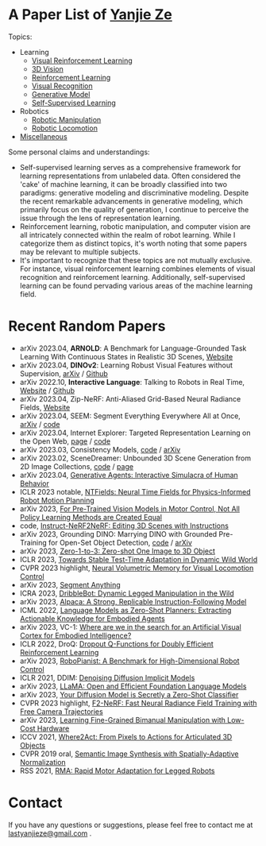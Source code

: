 # A Paper List of [Yanjie Ze](https://yanjieze.com/)

Topics:
- Learning
  - [Visual Reinforcement Learning](topics/visual_reinforcement_learning.md)
  - [3D Vision](topics/3d_vision.md)
  - [Reinforcement Learning](topics/reinforcement_learning.md)
  - [Visual Recognition](topics/visual_recognition.md)
  - [Generative Model](topics/generative_model.md)
  - [Self-Supervised Learning](topics/self_supervised_learning.md)
- Robotics
  - [Robotic Manipulation](topics/robotic_manipulation.md)
  - [Robotic Locomotion](topics/robotic_locomotion.md)
- [Miscellaneous](topics/misc.md)


Some personal claims and understandings:
- Self-supervised learning serves as a comprehensive framework for learning representations from unlabeled data. Often considered the 'cake' of machine learning, it can be broadly classified into two paradigms: generative modeling and discriminative modeling. Despite the recent remarkable advancements in generative modeling, which primarily focus on the quality of generation, I continue to perceive the issue through the lens of representation learning.
- Reinforcement learning, robotic manipulation, and computer vision are all intricately connected within the realm of robot learning. While I categorize them as distinct topics, it's worth noting that some papers may be relevant to multiple subjects.
- It's important to recognize that these topics are not mutually exclusive. For instance, visual reinforcement learning combines elements of visual recognition and reinforcement learning. Additionally, self-supervised learning can be found pervading various areas of the machine learning field.

# Recent Random Papers
- arXiv 2023.04, **ARNOLD**: A Benchmark for Language-Grounded Task Learning With Continuous States in Realistic 3D Scenes, [Website](https://arnold-benchmark.github.io/)
- arXiv 2023.04, **DINOv2**: Learning Robust Visual Features without Supervision, [arXiv](https://arxiv.org/abs/2304.07193) / [Github](https://github.com/facebookresearch/dinov2)
- arXiv 2022.10, **Interactive Language**: Talking to Robots in Real Time, [Website](https://interactive-language.github.io/) / [Github](https://github.com/google-research/language-table)
- arXiv 2023.04, Zip-NeRF: Anti-Aliased Grid-Based Neural Radiance Fields, [Website](https://jonbarron.info/zipnerf/)
- arXiv 2023.04, SEEM: Segment Everything Everywhere All at Once, [arXiv](https://arxiv.org/abs/2304.06718) / [code](https://github.com/UX-Decoder/Segment-Everything-Everywhere-All-At-Once)
- arXiv 2023.04, Internet Explorer: Targeted Representation Learning on the Open Web, [page](https://internet-explorer-ssl.github.io/) / [code](https://github.com/internet-explorer-ssl/internet-explorer)
- arXiv 2023.03, Consistency Models, [code](https://github.com/openai/consistency_models) / [arXiv](https://arxiv.org/abs/2303.01469)
- arXiv 2023.02, SceneDreamer: Unbounded 3D Scene Generation from 2D Image Collections, [code](https://github.com/FrozenBurning/SceneDreamer) / [page](https://scene-dreamer.github.io/)
- arXiv 2023.04, [Generative Agents: Interactive Simulacra of Human Behavior](https://arxiv.org/abs/2304.03442)
- ICLR 2023 notable, [NTFields: Neural Time Fields for Physics-Informed Robot Motion Planning](https://openreview.net/forum?id=ApF0dmi1_9K)
- arXiv 2023, [For Pre-Trained Vision Models in Motor Control, Not All Policy Learning Methods are Created Equal](https://arxiv.org/abs/2304.04591)
- code, [Instruct-NeRF2NeRF: Editing 3D Scenes with Instructions](https://github.com/ayaanzhaque/instruct-nerf2nerf)
- arXiv 2023, Grounding DINO: Marrying DINO with Grounded Pre-Training for Open-Set Object Detection, [code](https://github.com/IDEA-Research/GroundingDINO) / [arXiv](https://arxiv.org/abs/2303.05499)
- arXiv 2023, [Zero-1-to-3: Zero-shot One Image to 3D Object](https://arxiv.org/abs/2303.11328)
- ICLR 2023, [Towards Stable Test-Time Adaptation in Dynamic Wild World](https://arxiv.org/abs/2302.12400)
- CVPR 2023 highlight, [Neural Volumetric Memory for Visual Locomotion Control](https://rchalyang.github.io/NVM/)
- arXiv 2023, [Segment Anything](https://segment-anything.com/)
- ICRA 2023, [DribbleBot: Dynamic Legged Manipulation in the Wild](https://gmargo11.github.io/dribblebot/)
- arXiv 2023, [Alpaca: A Strong, Replicable Instruction-Following Model](https://crfm.stanford.edu/2023/03/13/alpaca.html)
- ICML 2022, [Language Models as Zero-Shot Planners: Extracting Actionable Knowledge for Embodied Agents](https://wenlong.page/language-planner/)
- arXiv 2023, VC-1: [Where are we in the search for an Artificial Visual Cortex for Embodied Intelligence?](https://eai-vc.github.io/)
- ICLR 2022, DroQ: [Dropout Q-Functions for Doubly Efficient Reinforcement Learning](https://arxiv.org/abs/2110.02034)
- arXiv 2023, [RoboPianist: A Benchmark for High-Dimensional Robot Control](https://kzakka.com/robopianist/)
- ICLR 2021, DDIM: [Denoising Diffusion Implicit Models](https://arxiv.org/abs/2010.02502)
- arXiv 2023, [LLaMA: Open and Efficient Foundation Language Models](https://arxiv.org/abs/2302.13971)
- arXiv 2023, [Your Diffusion Model is Secretly a Zero-Shot Classifier](https://diffusion-classifier.github.io/)
- CVPR 2023 highlight, [F2-NeRF: Fast Neural Radiance Field Training with Free Camera Trajectories](https://totoro97.github.io/projects/f2-nerf/)
- arXiv 2023, [Learning Fine-Grained Bimanual Manipulation with Low-Cost Hardware](https://tonyzhaozh.github.io/aloha/)
- ICCV 2021, [Where2Act: From Pixels to Actions for Articulated 3D Objects](https://cs.stanford.edu/~kaichun/where2act/)
- CVPR 2019 oral, [Semantic Image Synthesis with Spatially-Adaptive Normalization](https://github.com/NVlabs/SPADE)
- RSS 2021, [RMA: Rapid Motor Adaptation for Legged Robots](https://ashish-kmr.github.io/rma-legged-robots/)

# Contact
If you have any questions or suggestions, please feel free to contact me at lastyanjieze@gmail.com .
